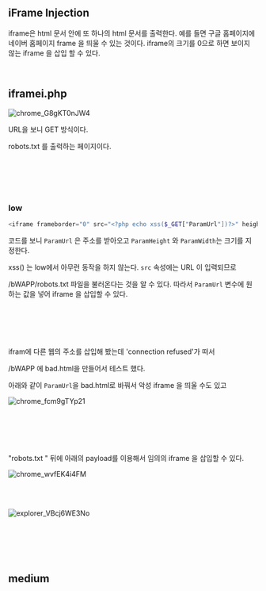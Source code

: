 ## iFrame Injection

iframe은 html 문서 안에 또 하나의 html 문서를 출력한다. 예를 들면 구글 홈페이지에 네이버 홈페이지 frame 을 띄울 수 있는 것이다. iframe의 크기를 0으로 하면 보이지 않는 iframe 을 삽입 할 수 있다.

</br>

## iframei.php

![chrome_G8gKT0nJW4](https://user-images.githubusercontent.com/79683414/133544870-f1955fe9-8635-4a8f-a30a-f69a06978742.png)

URL을 보니 GET 방식이다.

robots.txt 를 출럭하는 페이지이다.

<br/>

<br/>

<br/>

<br/>

### low

```php
<iframe frameborder="0" src="<?php echo xss($_GET["ParamUrl"])?>" height="<?php echo xss($_GET["ParamHeight"])?>" width="<?php echo xss($_GET["ParamWidth"])?>"></iframe>
```

코드를 보니 `ParamUrl` 은 주소를 받아오고 `ParamHeight` 와 `ParamWidth`는 크기를 지정한다.

xss() 는 low에서 아무런 동작을 하지 않는다. `src` 속성에는 URL 이 입력되므로

/bWAPP/robots.txt 파일을 불러온다는  것을 알 수 있다. 따라서 `ParamUrl` 변수에 원하는 값을 넣어 iframe 을 삽입할 수 있다.

<br/>

<br/>

<br/>

<br/>

ifram에 다른 웹의 주소를 삽입해 봤는데 'connection refused'가 떠서

/bWAPP 에 bad.html을 만들어서 테스트 했다.

아래와 같이 `ParamUrl`을  bad.html로 바꿔서 악성 iframe 을 띄울 수도 있고

![chrome_fcm9gTYp21](https://user-images.githubusercontent.com/79683414/133552113-b1efb738-7ae6-41d0-b80d-5396c7b488f2.png)

<br/>

<br/>

<br/>

<br/>

"robots.txt " 뒤에 아래의 payload를 이용해서 임의의 iframe 을 삽입할 수 있다.

![chrome_wvfEK4i4FM](https://user-images.githubusercontent.com/79683414/133551452-df2476d4-f7ed-4ec8-8ae5-00ba67171c93.png)

<br/>

<br/>

![explorer_VBcj6WE3No](https://user-images.githubusercontent.com/79683414/133551623-eef8751a-eafa-4989-a7ce-360dc0a60a22.png)

<br/><br/><br/><br/>

## medium

